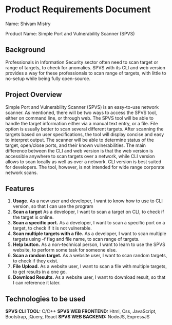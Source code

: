 # Product Requirements Document
Name: Shivam Mistry

Product Name: Simple Port and Vulnerability Scanner (SPVS)

## Background
Professionals in Information Security sector often need to scan target or range of targets, to check for anomalies. SPVS with its CLI and web version provides a way for these professionals to scan range of targets, with little to no-setup while being fully open-source.

## Project Overview
Simple Port and Vulnerability Scanner (SPVS) is an easy-to-use network scanner. As mentioned, there will be two ways to access the SPVS tool, either on command line, or through web. The SPVS tool will be able to handle the target information either via a manual text entry, or a file. File option is usually better to scan several different targets. After scanning the targets based on user specifications, the tool will display concise and easy to interpret output. The scanner will be able to determine status of the target, open/close ports, and their known vulnerabilities.
The main difference between the CLI and web version is that the web version is accessible anywhere to scan targets over a network, while CLI version allows to scan locally as well as over a network. CLI version is best suited for developers. The tool, however, is not intended for wide range corporate network scans.

## Features
1. **Usage.** As a new user and developer, I want to know how to use to CLI version, so that I can use the program
2. **Scan a target** As a developer, I want to scan a target on CLI, to check if the target is online.
3. **Scan a specific port.** As a developer, I want to scan a specific port on a target, to check if it is not vulnerable.
4. **Scan multiple targets with a file.** As a developer, I want to scan multiple targets using -f flag and file name, to scan range of targets.
5. **Help button.** As a non-technical person, I want to learn to use the SPVS website, to perform some task for someone else.
6. **Scan a random target.** As a website user, I want to scan random targets, to check if they exist.
7. **File Upload.** As a website user, I want to scan a file with multiple targets, to get results in a one go.
8. **Download Results.** As a website user, I want to download result, so that I can reference it later.

## Technologies to be used
**SPVS CLI TOOL:** C/C++
**SPVS WEB FRONTEND:** Html, Css, JavaScript, Bootstrap, jQuery, React
**SPVS WEB BACKEND:** NodeJS, ExpressJS